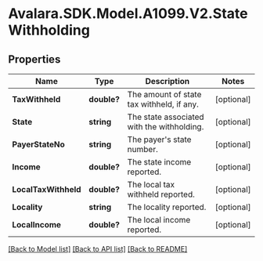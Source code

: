 # Avalara.SDK.Model.A1099.V2.StateWithholding

## Properties

Name | Type | Description | Notes
------------ | ------------- | ------------- | -------------
**TaxWithheld** | **double?** | The amount of state tax withheld, if any. | [optional] 
**State** | **string** | The state associated with the withholding. | [optional] 
**PayerStateNo** | **string** | The payer&#39;s state number. | [optional] 
**Income** | **double?** | The state income reported. | [optional] 
**LocalTaxWithheld** | **double?** | The local tax withheld reported. | [optional] 
**Locality** | **string** | The locality reported. | [optional] 
**LocalIncome** | **double?** | The local income reported. | [optional] 

[[Back to Model list]](../../../README.md#documentation-for-models) [[Back to API list]](../../../README.md#documentation-for-api-endpoints) [[Back to README]](../../../README.md)

